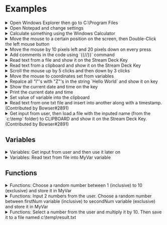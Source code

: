 # Examples

<details>
  <summary>Open Windows Explorer then go to C:\Program Files</summary>
  <br>
    Output delay should be set to ~20ms<br>
    ```
    {{win}{e}}{{pause:400}}{{alt}{d}}c:\Program Files\{{enter}}
    ```
</details>
  
<details>
  <summary>Open Notepad and change settings</summary>
  <br>
    Output delay should be set to ~20ms<br>
    This will not work correctly if your Windows (and notepad) are not in English<br>
    ```
    {{win}{r}}{{pause:500}}notepad.exe{{enter}}{{pause:1000}}Ok... Let's see what this plugin can do...{{alt}{f}}{{right}}{{PAUSE:400}}{{right}}  {{PAUSE:400}}f{{pause:400}}times{{down}}{{PAUSE:400}}{{tab}}{{PAUSE:400}}{{down}}{{PAUSE:400}}{{down}}{{PAUSE:400}}{{ENTER}}{{ENTER}}For more information visit: https://barider.g1thubio{{ctrl}{shift}{left}}{{PAUSE:400}}https://barraider.github.io{{ENTER}}{{alt}{o}}f{{PAUSE:100}}Lucida Console{{tab}}Regular{{Tab}}12{{ENTER}}
    ```
</details>

<details>
  <summary>Calculate something using the Windows Calculator</summary>
    <br>
    Output delay should be set to ~20ms<br>
    ```
    {{win}{r}}{{pause:300}}calc{{enter}}{{pause:1000}}1*2*3*4*5=
    ```
</details>

<details>
  <summary>Move the mouse to a certain position on the screen, then Double-Click the left mouse button</summary>
    <br>
    To find the correct position you can use the Mouse Location action.<br>
    ```
    {{MOUSEXY:1000,15}}{{MLEFTDBLCLICK}}
    ```
</details>

<details>
  <summary>Move the mouse by 10 pixels left and 20 pixels down on every press</summary>
    ```
    {{MOUSEMOVE:-10,20}}
    ```
</details>

<details>
  <summary>Add comments in the code using `{{//}}` command</summary>
    ```
    {{INPUT:myNumber}} {{//}} Input a number from the user
    {{FUNC:MUL:MyResult:$myNumber:10}} {{//}} Multiply number by 10
    {{OUTPUTTOFILE:MyResult:c:\temp\result.txt}} {{//}} Save result in file
    ```
</details>

<details>
  <summary>Read text from a file and show it on the Stream Deck Key</summary>
    ```
    {{VARSETFROMFILE:MyVar:c:\counter.txt}}
    {{SETKEYTITLE:$MyVar}}
    ```
</details>

<details>
  <summary>Read text from a clipboard and show it on the Stream Deck Key</summary>
    ```
    {{VARSETFROMCLIPBOARD:MyVar}}
    {{SETKEYTITLE:$MyVar}}
    ```
</details>

<details>
  <summary>Scroll the mouse up by 5 clicks and then down by 3 clicks</summary>
    ```
    {{MSCROLLUP:5}}
    {{MSCROLLDOWN:3}}
    ```
</details>

<details>
  <summary>Move the mouse to coordinates set from variables</summary>
    ```
    {{VARSET:X:100}}
    {{VARSET:Y:400}}
    {{MOUSEXY:$X,$Y}}
    ```
</details>

<details>
  <summary>Repalce all "l"'s with "Z"'s in the string `Hello World` and show it on key</summary>
    ```
    {{VARSET:XX:Hello World}}
    {{VARSET:A:l}}
    {{VARSET:B:Z}}
    {{FUNC:REPLACE:MyVar:$XX:$A:$B}}
    {{SETKEYTITLE:$MyVar}}
    ```
</details>

<details>
  <summary>Show the current date and time on the key</summary>
    ```
    {{FUNC:NOW:MyVar:yyyy-MM-dd HH:mm:ss}}
    {{SETKEYTITLE:$MyVar}}
    ```
</details>

<details>
  <summary>Print the current date and time</summary>
    ```
    {{FUNC:NOW:MyVar:yyyy-MM-dd HH:mm:ss}}
    {{OUTPUT:MyVar}}
  ```
</details>

<details>
  <summary>Set value of variable into the clipboard</summary>
    ```
    {{VARSET:MyVar:Hello World}}
    {{SETCLIPBOARD:$MyVar}}
    ```
</details>

<details>
  <summary>Read text from one txt file and insert into another along with a timestamp. (Contributed by Bowser#2891)</summary>
    ```
    {{VarSetFromFile:ListVar:C:\temp\List.txt}}
    {{VarSetFromFile:NewTextVar:C:\temp\NewText.txt}}
    {{FUNC:NOW:TimeVar:yyyy-MM-dd HH:mm:ss}}

    {{FUNC:CONCAT:ListVarU:$ListVar:$SMENTER:$NewTextVar: :$TimeVar}}

    {{OutputToFile:ListVarU:C:\temp\List.txt}}
    ```
</details>

<details>
  <summary>Get input from user, then load a file with the inputed name (from the `c:\temp` folder) to CLIPBOARD and show it on the Stream Deck Key. (Contributed by Bowser#2891)</summary>
    <br>
  Note: Entire content of file may not fit within the screen of the Stream Deck Key.<br>
    ```
    {{Input:MyVar}}
    {{FUNC:CONCAT:Filename:C:$SMCOLON:\temp\:$MyVar:.txt}}
    {{VarSetFromFile:MyVar2:$Filename}}
    {{SetClipboard:$MyVar2}}
    {{SETKEYTITLE:$MyVar2}}
    ```
</details>


## Variables
<details>
  <summary>Variables: Get input from user and then use it later on</summary>
    ```
    {{INPUT:Name}}Hello {{OUTPUT:Name}}, Nice to meet you!
    ```
</details>

<details>
  <summary>Variables: Read text from file into MyVar variable</summary>
    ```
    {{VarSetFromFile:MyVar:C:\filename.txt}}
    ```
</details>

## Functions
<details>
  <summary>Functions: Choose a random number between 1 (inclusive) to 10 (exclusive) and store it in MyVar</summary>
    ```
    {{FUNC:RANDOM:MyVar:1:10}}
    ```
</details>

<details>
  <summary>Functions: Input 2 numbers from the user. Choose a random number between firstNum variable (inclusive) to secondNum variable (exclusive) and store it in MyVar</summary>
    ```
    {{INPUT:firstNum}}
    {{INPUT:secondNum}}
    {{FUNC:RANDOM:MyVar:$firstNum:$secondNum}}
    ```
</details>

<details>
  <summary>Functions: Select a number from the user and multiply it by 10. Then save it to a file named c:\temp\result.txt</summary>
    ```
    {{INPUT:myNumber}}
    {{FUNC:MUL:MyResult:$myNumber:10}}
    {{OUTPUTTOFILE:MyResult:c:\temp\result.txt}}
    ```
</details>
